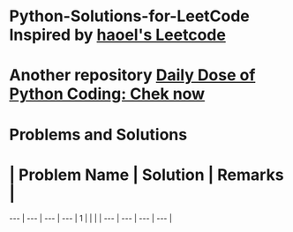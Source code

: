 # Python-Solutions-for-LeetCode Inspired by [haoel's Leetcode](https://github.com/haoel/leetcode)
# Another repository [Daily Dose of Python Coding: Chek now](https://github.com/sudhamshu091/Daily-Dose-of-Python-Coding)
# Problems and Solutions
# | Problem Name | Solution | Remarks |
--- | --- | --- | --- |
1 |  |  |  |
--- | --- | --- | --- |
